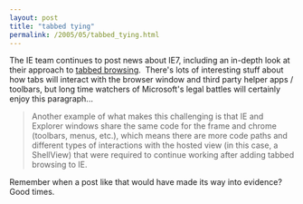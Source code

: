 ```yaml
---
layout: post
title: "tabbed tying"
permalink: /2005/05/tabbed_tying.html
---
```


<p>The IE team continues to post news about IE7, including an in-depth look at their approach to <a href="http://blogs.msdn.com/ie/archive/2005/05/26/422103.aspx" title="IEBlog : IE7 Tabbed Browsing Implementation">tabbed browsing</a>.&nbsp; There's lots of interesting stuff about how tabs will interact with the browser window and third party helper apps / toolbars, but long time watchers of Microsoft's legal battles will certainly enjoy this paragraph...

</p><blockquote cite="http://blogs.msdn.com/ie/archive/2005/05/26/422103.aspx"><p>Another example of what makes this challenging is that IE and Explorer windows share the same code for the frame and chrome (toolbars, menus, etc.), which means there are more code paths and different types of interactions with the hosted view (in this case, a ShellView) that were required to continue working after adding tabbed browsing to IE.</p></blockquote><p>Remember when a post like that would have made its way into evidence?&nbsp; Good times.</p>


